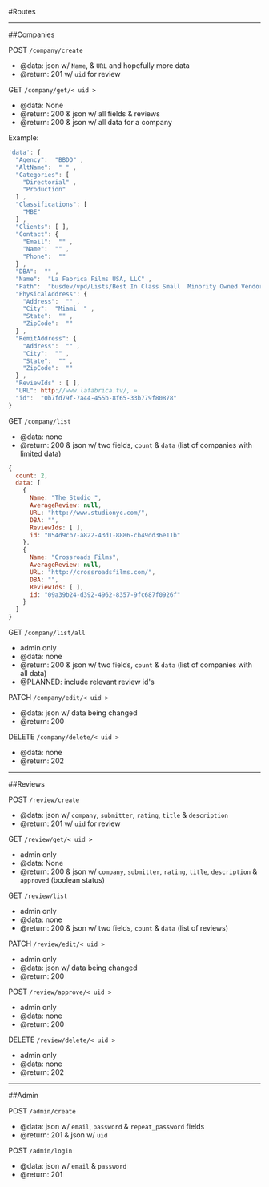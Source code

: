 
#Routes


-------------------------------------------------------------------------------------------------------
##Companies

POST `/company/create`

- @data: json w/ `Name`, & `URL` and hopefully more data
- @return: 201 w/ `uid` for review

GET `/company/get/< uid >`

- @data: None
- @return: 200 & json w/ all fields & reviews
- @return: 200 & json w/ all data for a company

Example:

```javascript
'data': {
  "Agency":  "BBDO" ,
  "AltName":  " " ,
  "Categories": [
    "Directorial" ,
    "Production"
  ] ,
  "Classifications": [
    "MBE"
  ] ,
  "Clients": [ ],
  "Contact": {
    "Email":  "" ,
    "Name":  "" ,
    "Phone":  ""
  } ,
  "DBA":  "" ,
  "Name":  "La Fabrica Films USA, LLC" ,
  "Path":  "busdev/vpd/Lists/Best In Class Small  Minority Owned Vendors" ,
  "PhysicalAddress": {
    "Address":  "" ,
    "City":  "Miami  " ,
    "State":  "" ,
    "ZipCode":  ""
  } ,
  "RemitAddress": {
    "Address":  "" ,
    "City":  "" ,
    "State":  "" ,
    "ZipCode":  ""
  } ,
  "ReviewIds" : [ ],
  "URL": http://www.lafabrica.tv/, »
  "id":  "0b7fd79f-7a44-455b-8f65-33b779f80878"
}
```

GET  `/company/list`

- @data: none
- @return: 200 & json w/ two fields, `count` & `data` (list of companies with limited data)

```javascript
{
  count: 2,
  data: [
    {
      Name: "The Studio ",
      AverageReview: null,
      URL: "http://www.studionyc.com/",
      DBA: "",
      ReviewIds: [ ],
      id: "054d9cb7-a822-43d1-8886-cb49dd36e11b"
    },
    {
      Name: "Crossroads Films",
      AverageReview: null,
      URL: "http://crossroadsfilms.com/",
      DBA: "",
      ReviewIds: [ ],
      id: "09a39b24-d392-4962-8357-9fc687f0926f"
    }
  ]
}
```


GET  `/company/list/all`

- admin only
- @data: none
- @return: 200 & json w/ two fields, `count` & `data` (list of companies with all data)
- @PLANNED: include relevant review id's

PATCH `/company/edit/< uid >`

- @data: json w/ data being changed
- @return: 200


DELETE `/company/delete/< uid >`

- @data: none
- @return: 202

-------------------------------------------------------------------------------------------------------
##Reviews

POST `/review/create`

- @data: json w/ `company`, `submitter`, `rating`, `title` & `description`
- @return: 201 w/ `uid` for review

GET `/review/get/< uid >`

- admin only
- @data: None
- @return: 200 & json w/ `company`, `submitter`, `rating`, `title`, `description` & `approved` (boolean status)

GET  `/review/list`

- admin only
- @data: none
- @return: 200 & json w/ two fields, `count` & `data` (list of reviews)

PATCH `/review/edit/< uid >`

- admin only
- @data: json w/ data being changed
- @return: 200

POST `/review/approve/< uid >`

- admin only
- @data: none
- @return: 200

DELETE `/review/delete/< uid >`

- admin only
- @data: none
- @return: 202


-------------------------------------------------------------------------------------------------------
##Admin

POST `/admin/create`

- @data: json w/ `email`, `password` & `repeat_password` fields
- @return: 201 & json w/ `uid`

POST `/admin/login`

- @data: json w/ `email` & `password`
- @return: 201




